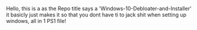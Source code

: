 Hello, this is a as the Repo title says a 'Windows-10-Debloater-and-Installer' it basicly just makes it so that you dont have ti to jack shit when setting up windows, all in 1 PS1 file!
